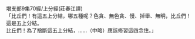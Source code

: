 增支部9集70經/上分經(莊春江譯)  
「比丘們！有這五上分結，哪五種呢？色貪、無色貪、慢、掉舉、無明，比丘們！這是五上分結。  
比丘們！為了捨斷這五上分結，……（中略）應該修習這四念住。」  
  
  
